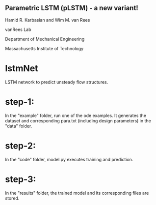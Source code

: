 ## Parametric LSTM (pLSTM) - a new variant!
Hamid R. Karbasian and Wim M. van Rees

vanRees Lab

Department of Mechanical Engineering

Massachusetts Institute of Technology

# lstmNet
LSTM network to predict unsteady flow structures.

# step-1:
In the "example" folder, run one of the ode examples. It generates the dataset and corresponding para.txt (including design parameters) in the "data" folder.

# step-2:
In the "code" folder, model.py executes training and prediction.

# step-3:
In the "results" folder, the trained model and its corresponding files are stored.
